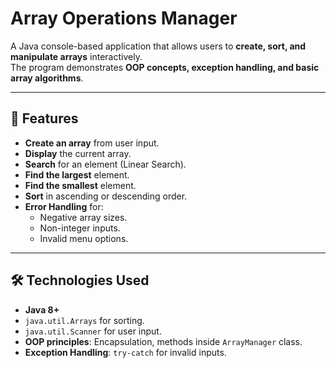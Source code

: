 # Array Operations Manager

A Java console-based application that allows users to **create, sort, and manipulate arrays** interactively.  
The program demonstrates **OOP concepts, exception handling, and basic array algorithms**.

---

## 📌 Features
- **Create an array** from user input.
- **Display** the current array.
- **Search** for an element (Linear Search).
- **Find the largest** element.
- **Find the smallest** element.
- **Sort** in ascending or descending order.
- **Error Handling** for:
  - Negative array sizes.
  - Non-integer inputs.
  - Invalid menu options.

---

## 🛠 Technologies Used
- **Java 8+**
- `java.util.Arrays` for sorting.
- `java.util.Scanner` for user input.
- **OOP principles**: Encapsulation, methods inside `ArrayManager` class.
- **Exception Handling**: `try-catch` for invalid inputs.